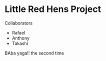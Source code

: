 # Little Red Hens Project

Collaborators 
* Rafael 
* Anthony 
* Takashi


BAba yaga!!
the second time
